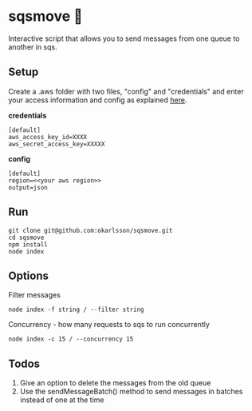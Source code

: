 # sqsmove :postal_horn:

Interactive script that allows you to send messages from one queue to another in sqs.

## Setup

Create a .aws folder with two files, "config" and "credentials" and enter your access information and config as explained [here](https://docs.aws.amazon.com/cli/latest/userguide/cli-config-files.html).

**credentials**
```
[default]
aws_access_key_id=XXXX
aws_secret_access_key=XXXXX
```

**config**
```
[default]
region=<<your aws region>>
output=json
```

## Run

```
git clone git@github.com:okarlsson/sqsmove.git
cd sqsmove
npm install
node index
```

## Options

Filter messages
```
node index -f string / --filter string
```

Concurrency - how many requests to sqs to run concurrently
```
node index -c 15 / --concurrency 15
```

## Todos

1. Give an option to delete the messages from the old queue
2. Use the sendMessageBatch() method to send messages in batches instead of one at the time